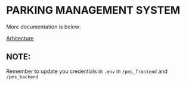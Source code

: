 # PARKING MANAGEMENT SYSTEM

More documentation  is below:

[Arhitecture](pms_architecture_README.md)


## NOTE:
Remember to  update you credentials in `.env` in `/pms_frontend` and `/pms_backend`